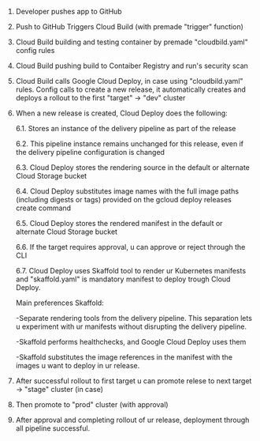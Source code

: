 1. Developer pushes app to GitHub

2. Push to GitHub Triggers Cloud Build (with premade "trigger" function)

3. Cloud Build building and testing container by premade "cloudbild.yaml" config rules

4. Cloud Build pushing build to Contaiber Registry and run's security scan

5. Cloud Build calls Google Cloud Deploy, in case using "cloudbild.yaml" rules. Config calls to create a new release, it automatically creates and deploys a rollout to the first "target" -> "dev" cluster 

6. When a new release is created, Cloud Deploy does the following:

	6.1. Stores an instance of the delivery pipeline as part of the release

	6.2. This pipeline instance remains unchanged for this release, even if the delivery pipeline configuration is changed

	6.3. Cloud Deploy stores the rendering source in the default or alternate Cloud Storage bucket

	6.4. Cloud Deploy substitutes image names with the full image paths (including digests or tags) provided on the gcloud deploy releases create command

	6.5. Cloud Deploy stores the rendered manifest in the default or alternate Cloud Storage bucket

	6.6. If the target requires approval, u can approve or reject through the CLI

	6.7. Cloud Deploy uses Skaffold tool to render ur Kubernetes manifests and "skaffold.yaml" is mandatory manifest to deploy trough Cloud Deploy.

	Main preferences Skaffold: 

	-Separate rendering tools from the delivery pipeline. This separation lets u experiment with ur manifests without disrupting the delivery pipeline.

	-Skaffold performs healthchecks, and Google Cloud Deploy uses them

	-Skaffold substitutes the image references in the manifest with the images u want to deploy in ur release.
	
7. After successful rollout to first target u can promote relese to next target -> "stage" cluster (in case)

8. Then promote to "prod" cluster (with approval)

9. After approval and completing rollout of ur release, deployment through all pipeline successful.